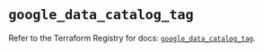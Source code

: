 # `google_data_catalog_tag`

Refer to the Terraform Registry for docs: [`google_data_catalog_tag`](https://registry.terraform.io/providers/hashicorp/google/6.49.1/docs/resources/data_catalog_tag).
